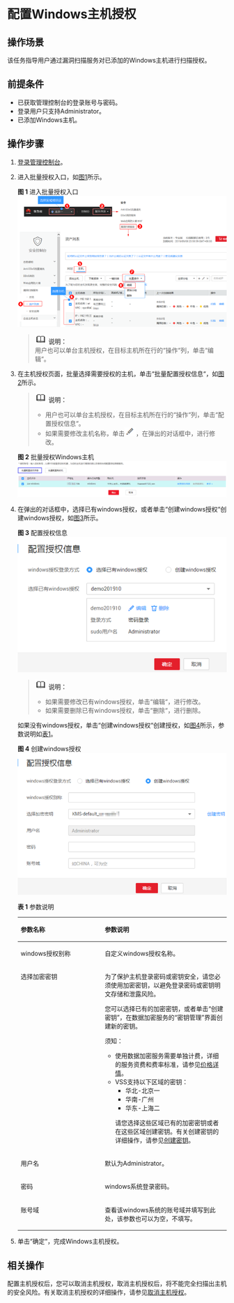 # 配置Windows主机授权<a name="vss_01_0110"></a>

## 操作场景<a name="section16543350162518"></a>

该任务指导用户通过漏洞扫描服务对已添加的Windows主机进行扫描授权。

## 前提条件<a name="section20902165162619"></a>

-   已获取管理控制台的登录账号与密码。
-   登录用户只支持Administrator。
-   已添加Windows主机。

## 操作步骤<a name="section7792115993011"></a>

1.  [登录管理控制台](https://console.huaweicloud.com/)。
2.  进入批量授权入口，如[图1](#vss_01_0072_fig1441123313521)所示。

    **图 1**  进入批量授权入口<a name="vss_01_0072_fig1441123313521"></a>  
    ![](figures/进入批量授权入口.png "进入批量授权入口")

    >![](public_sys-resources/icon-note.gif) **说明：**   
    >用户也可以单台主机授权，在目标主机所在行的“操作“列，单击“编辑“。  

3.  在主机授权页面，批量选择需要授权的主机，单击“批量配置授权信息“，如[图2](#fig37091438195719)所示。

    >![](public_sys-resources/icon-note.gif) **说明：**   
    >-   用户也可以单台主机授权，在目标主机所在行的“操作“列，单击“配置授权信息“。  
    >-   如果需要修改主机名称，单击![](figures/icon-edit.png)，在弹出的对话框中，进行修改。  

    **图 2**  批量授权Windows主机<a name="fig37091438195719"></a>  
    ![](figures/批量授权Windows主机.png "批量授权Windows主机")

4.  在弹出的对话框中，选择已有windows授权，或者单击“创建windows授权“创建windows授权，如[图3](#fig1851741671217)所示。

    **图 3**  配置授权信息<a name="fig1851741671217"></a>  
    ![](figures/配置授权信息.png "配置授权信息")

    >![](public_sys-resources/icon-note.gif) **说明：**   
    >-   如果需要修改已有windows授权，单击“编辑“，进行修改。  
    >-   如果需要删除已有windows授权，单击“删除“，进行删除。  

    如果没有windows授权，单击“创建windows授权“创建授权，如[图4](#fig98124191127)所示，参数说明如[表1](#table1947303131)。

    **图 4**  创建windows授权<a name="fig98124191127"></a>  
    ![](figures/创建windows授权.png "创建windows授权")

    **表 1**  参数说明

    <a name="table1947303131"></a>
    <table><thead align="left"><tr id="row184230161317"><th class="cellrowborder" valign="top" width="40.21%" id="mcps1.2.3.1.1"><p id="p4473011312"><a name="p4473011312"></a><a name="p4473011312"></a>参数名称</p>
    </th>
    <th class="cellrowborder" valign="top" width="59.79%" id="mcps1.2.3.1.2"><p id="p17463001319"><a name="p17463001319"></a><a name="p17463001319"></a>参数说明</p>
    </th>
    </tr>
    </thead>
    <tbody><tr id="row5453018135"><td class="cellrowborder" valign="top" width="40.21%" headers="mcps1.2.3.1.1 "><p id="p1794185011135"><a name="p1794185011135"></a><a name="p1794185011135"></a>windows授权别称</p>
    </td>
    <td class="cellrowborder" valign="top" width="59.79%" headers="mcps1.2.3.1.2 "><p id="p24143021311"><a name="p24143021311"></a><a name="p24143021311"></a>自定义windows授权名称。</p>
    </td>
    </tr>
    <tr id="row84203016138"><td class="cellrowborder" valign="top" width="40.21%" headers="mcps1.2.3.1.1 "><p id="p6417306136"><a name="p6417306136"></a><a name="p6417306136"></a>选择加密密钥</p>
    </td>
    <td class="cellrowborder" valign="top" width="59.79%" headers="mcps1.2.3.1.2 "><p id="p1996864217345"><a name="p1996864217345"></a><a name="p1996864217345"></a>为了保护主机登录密码或密钥安全，请您必须使用加密密钥，以避免登录密码或密钥明文存储和泄露风险。</p>
    <p id="p6453081317"><a name="p6453081317"></a><a name="p6453081317"></a>您可以选择已有的加密密钥，或者单击<span class="parmvalue" id="vss_01_0072_parmvalue4481414131918"><a name="vss_01_0072_parmvalue4481414131918"></a><a name="vss_01_0072_parmvalue4481414131918"></a>“创建密钥”</span>，在数据加密服务的<span class="wintitle" id="vss_01_0072_wintitle431673312219"><a name="vss_01_0072_wintitle431673312219"></a><a name="vss_01_0072_wintitle431673312219"></a>“密钥管理”</span>界面创建新的密钥。</p>
    <div class="notice" id="note14521044112515"><a name="note14521044112515"></a><a name="note14521044112515"></a><span class="noticetitle"> 须知： </span><div class="noticebody"><a name="vss_01_0072_ul37241450132619"></a><a name="vss_01_0072_ul37241450132619"></a><ul id="vss_01_0072_ul37241450132619"><li>使用数据加密服务需要单独计费，详细的服务资费和费率标准，请参见<a href="https://www.huaweicloud.com/pricing.html?tab=detail#/dew" target="_blank" rel="noopener noreferrer">价格详情</a>。</li><li>VSS支持以下区域的密钥：<a name="vss_01_0072_ul791718300011"></a><a name="vss_01_0072_ul791718300011"></a><ul id="vss_01_0072_ul791718300011"><li>华北-北京一</li><li>华南-广州</li><li>华东-上海二</li></ul>
    <p id="vss_01_0072_p122782719372"><a name="vss_01_0072_p122782719372"></a><a name="vss_01_0072_p122782719372"></a>请您选择这些区域已有的加密密钥或者在这些区域创建密钥。有关创建密钥的详细操作，请参见<a href="https://support.huaweicloud.com/usermanual-dew/zh-cn_topic_0034324884.html" target="_blank" rel="noopener noreferrer">创建密钥</a>。</p>
    </li></ul>
    </div></div>
    </td>
    </tr>
    <tr id="row241230111310"><td class="cellrowborder" valign="top" width="40.21%" headers="mcps1.2.3.1.1 "><p id="p1341830121316"><a name="p1341830121316"></a><a name="p1341830121316"></a>用户名</p>
    </td>
    <td class="cellrowborder" valign="top" width="59.79%" headers="mcps1.2.3.1.2 "><p id="p1441230161314"><a name="p1441230161314"></a><a name="p1441230161314"></a>默认为Administrator。</p>
    </td>
    </tr>
    <tr id="row981737121518"><td class="cellrowborder" valign="top" width="40.21%" headers="mcps1.2.3.1.1 "><p id="p18831437101517"><a name="p18831437101517"></a><a name="p18831437101517"></a>密码</p>
    </td>
    <td class="cellrowborder" valign="top" width="59.79%" headers="mcps1.2.3.1.2 "><p id="p198363791511"><a name="p198363791511"></a><a name="p198363791511"></a>windows系统登录密码。</p>
    </td>
    </tr>
    <tr id="row10729144117152"><td class="cellrowborder" valign="top" width="40.21%" headers="mcps1.2.3.1.1 "><p id="p1272934119151"><a name="p1272934119151"></a><a name="p1272934119151"></a>账号域</p>
    </td>
    <td class="cellrowborder" valign="top" width="59.79%" headers="mcps1.2.3.1.2 "><p id="p16729541111510"><a name="p16729541111510"></a><a name="p16729541111510"></a>查看该windows系统的账号域并填写到此处，该参数也可以为空，不填写。</p>
    </td>
    </tr>
    </tbody>
    </table>

5.  单击“确定“，完成Windows主机授权。

## 相关操作<a name="section789610521901"></a>

配置主机授权后，您可以取消主机授权，取消主机授权后，将不能完全扫描出主机的安全风险。有关取消主机授权的详细操作，请参见[取消主机授权](取消主机授权.md)。

